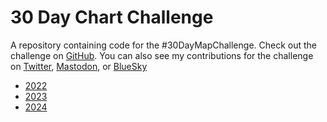# 30 Day Chart Challenge

A repository containing code for the #30DayMapChallenge. Check out the challenge on [GitHub](https://github.com/30DayChartChallenge/Edition2024). You can also see my contributions for the challenge on [Twitter](https://twitter.com/nrennie35), [Mastodon](https://fosstodon.org/@nrennie), or [BlueSky](https://bsky.app/profile/nrennie.bsky.social)

* [2022](/2022/README.md)
* [2023](/2023/README.md)
* [2024](/2024/README.md)

